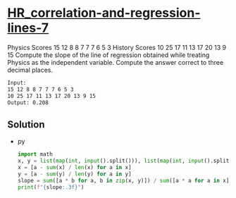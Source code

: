 # [HR_correlation-and-regression-lines-7](https://www.hackerrank.com/challenges/correlation-and-regression-lines-7)

Physics Scores  15  12  8   8   7   7   7   6   5   3
History Scores  10  25  17  11  13  17  20  13  9   15
Compute the slope of the line of regression obtained while treating Physics as the independent variable. Compute the answer correct to three decimal places.

```txt
Input:
15 12 8 8 7 7 7 6 5 3
10 25 17 11 13 17 20 13 9 15
Output: 0.208
```

## Solution

* py

  ```py
  import math
  x, y = list(map(int, input().split())), list(map(int, input().split()))
  x = [a - sum(x) / len(x) for a in x]
  y = [a - sum(y) / len(y) for a in y]
  slope = sum([a * b for a, b in zip(x, y)]) / sum([a * a for a in x])
  print(f"{slope:.3f}")
  ```
